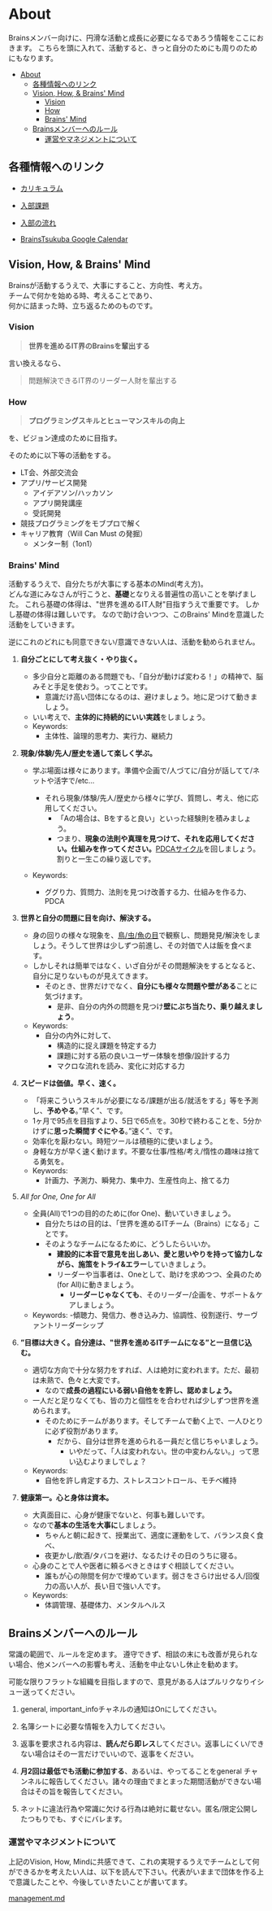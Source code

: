 
# About
Brainsメンバー向けに、円滑な活動と成長に必要になるであろう情報をここにおきます。
こちらを頭に入れて、活動すると、きっと自分のためにも周りのためにもなります。

<!-- TOC -->

- [About](#about)
    - [各種情報へのリンク](#各種情報へのリンク)
    - [Vision, How, & Brains' Mind](#vision-how--brains-mind)
        - [Vision](#vision)
        - [How](#how)
        - [Brains' Mind](#brains-mind)
    - [Brainsメンバーへのルール](#brainsメンバーへのルール)
        - [運営やマネジメントについて](#運営やマネジメントについて)

<!-- /TOC -->

## 各種情報へのリンク
- <a href='https://github.com/brains-tsukuba/Info-and-Rules/blob/master/documents/curriculum.md' target='_blank'>カリキュラム</a>


- <a href='https://github.com/brains-tsukuba/Info-and-Rules/blob/master/documents/entrance_test.md' target='_blank'>入部課題</a>


- [入部の流れ](/documents/enrollment_flow.md)

- <a href='https://calendar.google.com/calendar/embed?src=vgmil359v7udmgl2cr9elph45g%40group.calendar.google.com&ctz=Asia/Tokyo' target='_blank'>BrainsTsukuba Google Calendar</a>


## Vision, How, & Brains' Mind

Brainsが活動するうえで、大事にすること、方向性、考え方。<br>
チームで何かを始める時、考えることであり、<br>
何かに詰まった時、立ち返るためのものです。

### Vision

>**世界を進めるIT界のBrainsを輩出する**

言い換えるなら、<br>

>問題解決できるIT界のリーダー人財を輩出する


### How

>**プログラミングスキルとヒューマンスキルの向上**

を、ビジョン達成のために目指す。

そのために以下等の活動をする。

- LT会、外部交流会
- アプリ/サービス開発
    - アイデアソン/ハッカソン
    - アプリ開発講座
    - 受託開発
- 競技プログラミングをモブプロで解く
- キャリア教育（Will Can Must の発掘）
    - メンター制（1on1）

### Brains' Mind

活動するうえで、自分たちが大事にする基本のMind(考え方)。<br>
どんな道にみなさんが行こうと、**基礎**となりえる普遍性の高いことを挙げました。
これら基礎の体得は、"世界を進めるIT人財"目指すうえで重要です。
しかし基礎の体得は難しいです。
なので助け合いつつ、このBrains' Mindを意識した活動をしていきます。

逆にこれのどれにも同意できない/意識できない人は、活動を勧められません。

1. **自分ごとにして考え抜く・やり抜く。**
    - 多少自分と距離のある問題でも、「自分が動けば変わる！」の精神で、脳みそと手足を使おう。ってことです。
        - 意識だけ高い団体になるのは、避けましょう。地に足つけて動きましょう。
    - いい考えで、**主体的に持続的にいい実践**をしましょう。
    - Keywords:
        - 主体性、論理的思考力、実行力、継続力

1. **現象/体験/先人/歴史を通して楽しく学ぶ。**
    - 学ぶ場面は様々にあります。準備や企画で/人づてに/自分が話してて/ネットや活字で/etc...
        - それら現象/体験/先人/歴史から様々に学び、質問し、考え、他に応用してください。
            - 「Aの場合は、Bをすると良い」といった経験則を積みましょう。
            - つまり、**現象の法則や真理を見つけて、それを応用してください。仕組みを作ってください。**<a href='https://ja.wikipedia.org/wiki/PDCA%E3%82%B5%E3%82%A4%E3%82%AF%E3%83%AB "PDCAサイクル - Wikipedia"' target='_blank'>PDCAサイクル</a>を回しましょう。割りと一生この繰り返しです。
            
    - Keywords:
        - ググり力、質問力、法則を見つけ改善する力、仕組みを作る力、PDCA

1. **世界と自分の問題に目を向け、解決する。**
    - 身の回りの様々な現象を、<a href="https://matome.naver.jp/odai/2139764760721925201" target="_blank">鳥/虫/魚の目</a>で観察し、問題発見/解決をしましょう。そうして世界は少しずつ前進し、その対価で人は飯を食べます。
    - しかしそれは簡単ではなく、いざ自分がその問題解決をするとなると、自分に足りないものが見えてきます。
        - そのとき、世界だけでなく、**自分にも様々な問題や壁がある**ことに気づけます。
            - 是非、自分の内外の問題を見つけ**壁にぶち当たり、乗り越えましょう**。
    - Keywords:
        - 自分の内外に対して、
            - 構造的に捉え課題を特定する力
            - 課題に対する筋の良いユーザー体験を想像/設計する力
            - マクロな流れを読み、変化に対応する力

1. **スピードは価値。早く、速く。**
    - 「将来こういうスキルが必要になる/課題が出る/就活をする」等を予測し、**予めやる**。”早く”、です。
    - 1ヶ月で95点を目指すより、5日で65点を。30秒で終わることを、5分かけずに**思った瞬間すぐにやる**。”速く”、です。
    - 効率化を厭わない。時短ツールは積極的に使いましょう。
    - 身軽な方が早く速く動けます。不要な仕事/性格/考え/惰性の趣味は捨てる勇気を。
    - Keywords:
        - 計画力、予測力、瞬発力、集中力、生産性向上、捨てる力

1. *All for One, One for All*
    - 全員(All)で1つの目的のために(for One)、動いていきましょう。
        - 自分たちはの目的は、「世界を進めるITチーム（Brains）になる」ことです。
        - そのようなチームになるために、どうしたらいいか。
            - **建設的に本音で意見を出しあい、愛と思いやりを持って協力しながら、施策をトライ&エラー**していきましょう。
            - リーダーや当事者は、Oneとして、助けを求めつつ、全員のため(for All)に動きましょう。
                - **リーダーじゃなくても**、そのリーダー/企画を、サポート＆ケアしましょう。
    - Keywords:
        -傾聴力、発信力、巻き込み力、協調性、役割遂行、サーヴァントリーダーシップ
        
1. **”目標は大きく。自分達は、"世界を進めるITチームになる”と一旦信じ込む。**
    - 適切な方向で十分な努力をすれば、人は絶対に変われます。ただ、最初は未熟で、色々と大変です。
        - なので**成長の過程にいる弱い自他をを許し、認めましょう。**
    - 一人だと足りなくても、皆の力と個性をを合わせれば少しずつ世界を進められます。
        - そのためにチームがあります。そしてチームで動く上で、一人ひとりに必ず役割があります。
            - だから、自分は世界を進められる一員だと信じちゃいましょう。
                - いやだって、「人は変われない。世の中変わんない。」って思い込むよりましでしょ？
    - Keywords:
        - 自他を許し肯定する力、ストレスコントロール、モチベ維持

1. **健康第一。心と身体は資本。**
    - 大真面目に、心身が健康でないと、何事も難しいです。
    - なので**基本の生活を大事に**しましょう。
        - ちゃんと朝に起きて、授業出て、適度に運動をして、バランス良く食べ、
        - 夜更かし/飲酒/タバコを避け、なるたけその日のうちに寝る。
    - 心身のことで人や医者に頼るべきときはすぐ相談してください。
        - 誰もが心の隙間を何かで埋めています。弱さをさらけ出せる人/回復力の高い人が、長い目で強い人です。
    - Keywords:
        - 体調管理、基礎体力、メンタルヘルス


## Brainsメンバーへのルール

常識の範囲で、ルールを定めます。
遵守できず、相談の末にも改善が見られない場合、他メンバーへの影響も考え、活動を中止ないし休止を勧めます。

可能な限りフラットな組織を目指しますので、意見がある人はプルリクなりイシュー送ってください。

1. general, important_infoチャネルの通知はOnにしてください。

1. 名簿シートに必要な情報を入力してください。

1. 返事を要求される内容は、**読んだら即レス**してください。返事しにくい/できない場合はその一言だけでいいので、返事をください。

1. **月2回は最低でも活動に参加する**、あるいは、やってることをgeneral チャンネルに報告してください。諸々の理由でまとまった期間活動ができない場合はその旨を報告してください。

1. ネットに違法行為や常識に欠ける行為は絶対に載せない。匿名/限定公開したつもりでも、すぐにバレます。


### 運営やマネジメントについて

上記のVision, How, Mindに共感できて、これの実現するうえでチームとして何ができるかを考えたい人は、以下を読んで下さい。代表がいままで団体を作る上で意識したことや、今後していきたいことが書いてます。

<a href='https://github.com/brains-tsukuba/Info-and-Rules/blob/master/documents/management.md' target='_blank'>management.md</a>
